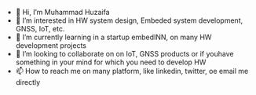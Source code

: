 - 👋 Hi, I’m Muhammad Huzaifa
- 👀 I’m interested in HW system design, Embeded system development, GNSS, IoT, etc.
- 🌱 I’m currently learning in a startup embedINN, on many HW development projects
- 💞️ I’m looking to collaborate on  on IoT, GNSS products or if youhave something in your mind for which you need to develop HW
- 📫 How to reach me on many platform, like linkedin, twitter, oe email me directly

<!---
Huzaifa639/Huzaifa639 is a ✨ special ✨ repository because its `README.md` (this file) appears on your GitHub profile.
You can click the Preview link to take a look at your changes.
--->
